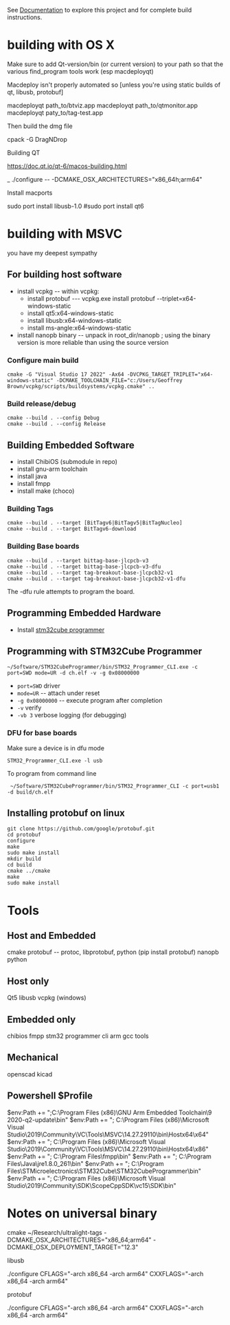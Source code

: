 
See [Documentation](https://geoffreymbrown.github.io/ultralight-tags/) to explore this project and for complete build instructions.




# building with OS X


Make sure to add Qt-version/bin (or current version) to your path so that the various find_program tools work (esp macdeployqt)

Macdeploy isn't properly automated so [unless you're using static builds of qt, libusb, protobuf]

macdeployqt path_to/btviz.app
macdeployqt path_to/qtmonitor.app
macdeployqt paty_to/tag-test.app


Then build the dmg file

cpack -G DragNDrop

Building QT

https://doc.qt.io/qt-6/macos-building.html


_ ./configure -- -DCMAKE_OSX_ARCHITECTURES="x86_64h;arm64"

Install	macports

sudo port install libusb-1.0
#sudo port install qt6




# building with MSVC

you have my deepest sympathy

## For building host software    

* install vcpkg -- within vcpkg:
  * install protobuf --- vcpkg.exe install protobuf --triplet=x64-windows-static
  * install qt5:x64-windows-static
  * install libusb:x64-windows-static
  * install ms-angle:x64-windows-static
* install nanopb binary  -- unpack in root_dir/nanopb ;   using the binary version is more reliable than using the source version

### Configure main build

```
cmake -G "Visual Studio 17 2022" -Ax64 -DVCPKG_TARGET_TRIPLET="x64-windows-static" -DCMAKE_TOOLCHAIN_FILE="c:/Users/Geoffrey Brown/vcpkg/scripts/buildsystems/vcpkg.cmake" ..
```

### Build release/debug

```
cmake --build . --config Debug  
cmake --build . --config Release
```

## Building Embedded Software

* install ChibiOS (submodule in repo)
* install gnu-arm toolchain
* install java
* install fmpp
* install make (choco)

### Building Tags

```
cmake --build . --target [BitTagv6|BitTagv5|BitTagNucleo]
cmake --build . --target BitTagv6-download

```

### Building Base boards

```
cmake --build . --target bittag-base-jlcpcb-v3
cmake --build . --target bittag-base-jlcpcb-v3-dfu
cmake --build . --target tag-breakout-base-jlcpcb32-v1
cmake --build . --target tag-breakout-base-jlcpcb32-v1-dfu
```

 The -dfu rule attempts to  program the board.

## Programming Embedded Hardware

* Install [stm32cube programmer](https://wiki.st.com/stm32mpu/wiki/STM32CubeProgrammer)

## Programming with STM32Cube Programmer

```
~/Software/STM32CubeProgrammer/bin/STM32_Programmer_CLI.exe -c port=SWD mode=UR -d ch.elf -v -g 0x08000000 
```

* `port=SWD` driver
* `mode=UR` -- attach under reset
* `-g 0x08000000`  -- execute program after completion
* `-v` verify
* `-vb 3`  verbose logging (for debugging)


### DFU for base boards

Make sure a device is in dfu mode

```
STM32_Programmer_CLI.exe -l usb
```

To program from command line

```
 ~/Software/STM32CubeProgrammer/bin/STM32_Programmer_CLI -c port=usb1 -d build/ch.elf 
 ```

## Installing protobuf on linux

```
git clone https://github.com/google/protobuf.git
cd protobuf
configure
make 
sudo make install
mkdir build
cd build
cmake ../cmake
make
sudo make install
```

# Tools

## Host and Embedded 

cmake
protobuf -- protoc, libprotobuf, python (pip install protobuf)
nanopb
python


## Host only

Qt5
libusb
vcpkg (windows)

## Embedded only

chibios
fmpp
stm32 programmer cli
arm gcc tools

## Mechanical

openscad 
kicad


## Powershell $Profile

$env:Path += ";C:\Program Files (x86)\GNU Arm Embedded Toolchain\9 2020-q2-update\bin\"
$env:Path += "; C:\Program Files (x86)\Microsoft Visual Studio\2019\Community\VC\Tools\MSVC\14.27.29110\bin\Hostx64\x64\"
$env:Path += "; C:\Program Files (x86)\Microsoft Visual Studio\2019\Community\VC\Tools\MSVC\14.27.29110\bin\Hostx64\x86\"
$env:Path += "; C:\Program Files\fmpp\bin"
$env:Path += "; C:\Program Files\Java\jre1.8.0_261\bin"
$env:Path += "; C:\Program Files\STMicroelectronics\STM32Cube\STM32CubeProgrammer\bin"
$env:Path += "; C:\Program Files (x86)\Microsoft Visual Studio\2019\Community\SDK\ScopeCppSDK\vc15\SDK\bin"


# Notes on universal binary

cmake ~/Research/ultralight-tags    -DCMAKE_OSX_ARCHITECTURES="x86_64;arm64" -DCMAKE_OSX_DEPLOYMENT_TARGET="12.3"

libusb

 ./configure CFLAGS="-arch x86_64 -arch arm64" CXXFLAGS="-arch x86_64 -arch arm64"

 protobuf

 ./configure CFLAGS="-arch x86_64 -arch arm64" CXXFLAGS="-arch x86_64 -arch arm64"
 
